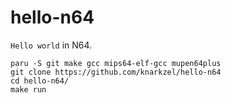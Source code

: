 # hello-n64

`Hello world` in N64. 

```
paru -S git make gcc mips64-elf-gcc mupen64plus
git clone https://github.com/knarkzel/hello-n64
cd hello-n64/
make run
```

